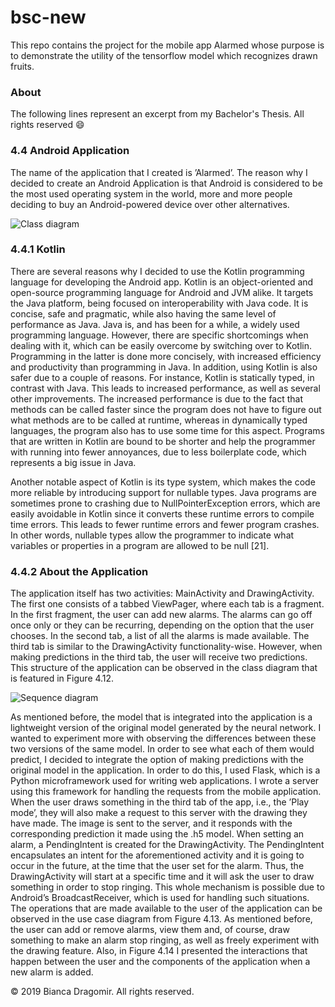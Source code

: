 # bsc-new
This repo contains the project for the mobile app Alarmed whose purpose is to demonstrate the utility of the tensorflow model which recognizes drawn fruits.

### About

The following lines represent an excerpt from my Bachelor's Thesis. All rights reserved :smile:

### 4.4 Android Application

The name of the application that I created is ’Alarmed’.
The reason why I decided to create an Android Application is that Android is considered
to be the most used operating system in the world, more and more people deciding to buy an
Android-powered device over other alternatives.

![Class diagram](https://i.imgur.com/5oWjavB.jpg)

### 4.4.1 Kotlin
There are several reasons why I decided to use the Kotlin programming language for developing the Android app.
Kotlin is an object-oriented and open-source programming language for Android and JVM
alike. It targets the Java platform, being focused on interoperability with Java code. It is concise, safe and pragmatic, while also having the same level of performance as Java. Java is,
and has been for a while, a widely used programming language. However, there are specific
shortcomings when dealing with it, which can be easily overcome by switching over to Kotlin.
Programming in the latter is done more concisely, with increased efficiency and productivity
than programming in Java. In addition, using Kotlin is also safer due to a couple of reasons.
For instance, Kotlin is statically typed, in contrast with Java. This leads to increased performance, as well as several other improvements. The increased performance is due to the fact
that methods can be called faster since the program does not have to figure out what methods
are to be called at runtime, whereas in dynamically typed languages, the program also has to
use some time for this aspect.
Programs that are written in Kotlin are bound to be shorter and help the programmer with
running into fewer annoyances, due to less boilerplate code, which represents a big issue in
Java.

Another notable aspect of Kotlin is its type system, which makes the code more reliable by
introducing support for nullable types. Java programs are sometimes prone to crashing due to
NullPointerException errors, which are easily avoidable in Kotlin since it converts these runtime errors to compile time errors. This leads to fewer runtime errors and fewer program crashes. In
other words, nullable types allow the programmer to indicate what variables or properties in a
program are allowed to be null [21].

### 4.4.2 About the Application
The application itself has two activities: MainActivity and DrawingActivity. The first one
consists of a tabbed ViewPager, where each tab is a fragment. In the first fragment, the user
can add new alarms. The alarms can go off once only or they can be recurring, depending on
the option that the user chooses. In the second tab, a list of all the alarms is made available.
The third tab is similar to the DrawingActivity functionality-wise. However, when making
predictions in the third tab, the user will receive two predictions.
This structure of the application can be observed in the class diagram that is featured in
Figure 4.12.

![Sequence diagram](https://i.imgur.com/eA1gAmZ.jpg)

As mentioned before, the model that is integrated into the application is a lightweight version of the original model generated by the neural network. I wanted to experiment more with observing the differences between these two versions of the same model. In order to see what
each of them would predict, I decided to integrate the option of making predictions with the
original model in the application. In order to do this, I used Flask, which is a Python microframework used for writing web applications. I wrote a server using this framework for
handling the requests from the mobile application. When the user draws something in the third
tab of the app, i.e., the ’Play mode’, they will also make a request to this server with the drawing they have made. The image is sent to the server, and it responds with the corresponding
prediction it made using the .h5 model.
When setting an alarm, a PendingIntent is created for the DrawingActivity. The PendingIntent encapsulates an intent for the aforementioned activity and it is going to occur in the future,
at the time that the user set for the alarm. Thus, the DrawingActivity will start at a specific time
and it will ask the user to draw something in order to stop ringing. This whole mechanism is
possible due to Android’s BroadcastReceiver, which is used for handling such situations.
The operations that are made available to the user of the application can be observed in the
use case diagram from Figure 4.13. As mentioned before, the user can add or remove alarms,
view them and, of course, draw something to make an alarm stop ringing, as well as freely
experiment with the drawing feature. Also, in Figure 4.14 I presented the interactions that happen between the user and the components of the application when a new alarm is added.

© 2019 Bianca Dragomir.  All rights reserved.

